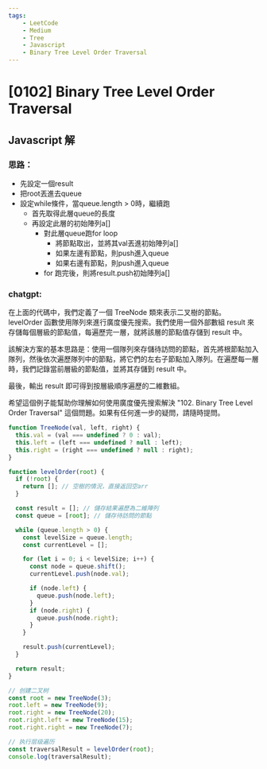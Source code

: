```yaml
---
tags: 
    - LeetCode
    - Medium
    - Tree
    - Javascript
    - Binary Tree Level Order Traversal
---
```

# [0102] Binary Tree Level Order Traversal

## Javascript 解
### 思路： 
* 先設定一個result
* 把root丟進去queue
* 設定while條件，當queue.length > 0時，繼續跑
  * 首先取得此層queue的長度
  * 再設定此層的初始陣列a[]
    * 對此層queue跑for loop
      * 將節點取出，並將其val丟進初始陣列a[]
      * 如果左邊有節點，則push進入queue
      * 如果右邊有節點，則push進入queue
    * for 跑完後，則將result.push初始陣列a[]
### chatgpt:
在上面的代碼中，我們定義了一個 TreeNode 類來表示二叉樹的節點。levelOrder 函數使用隊列來進行廣度優先搜索。我們使用一個外部數組 result 來存儲每個層級的節點值，每遍歷完一層，就將該層的節點值存儲到 result 中。

該解決方案的基本思路是：使用一個隊列來存儲待訪問的節點，首先將根節點加入隊列，然後依次遍歷隊列中的節點，將它們的左右子節點加入隊列。在遍歷每一層時，我們記錄當前層級的節點值，並將其存儲到 result 中。

最後，輸出 result 即可得到按層級順序遍歷的二維數組。

希望這個例子能幫助你理解如何使用廣度優先搜索解決 "102. Binary Tree Level Order Traversal" 這個問題。如果有任何進一步的疑問，請隨時提問。
```js
function TreeNode(val, left, right) {
  this.val = (val === undefined ? 0 : val);
  this.left = (left === undefined ? null : left);
  this.right = (right === undefined ? null : right);
}

function levelOrder(root) {
  if (!root) {
    return []; // 空樹的情況，直接返回空arr
  }

  const result = []; // 儲存結果遍歷為二維陣列
  const queue = [root]; // 儲存待訪問的節點

  while (queue.length > 0) {
    const levelSize = queue.length;
    const currentLevel = [];

    for (let i = 0; i < levelSize; i++) {
      const node = queue.shift();
      currentLevel.push(node.val);

      if (node.left) {
        queue.push(node.left);
      }
      if (node.right) {
        queue.push(node.right);
      }
    }

    result.push(currentLevel);
  }

  return result;
}

// 创建二叉树
const root = new TreeNode(3);
root.left = new TreeNode(9);
root.right = new TreeNode(20);
root.right.left = new TreeNode(15);
root.right.right = new TreeNode(7);

// 执行层级遍历
const traversalResult = levelOrder(root);
console.log(traversalResult);

```
